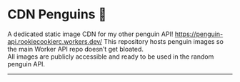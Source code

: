 # CDN Penguins 🐧

A dedicated static image CDN for my other penguin API!
https://penguin-api.rookiecookierc.workers.dev/
This repository hosts penguin images so the main Worker API repo doesn’t get bloated.  
All images are publicly accessible and ready to be used in the random penguin API.

---